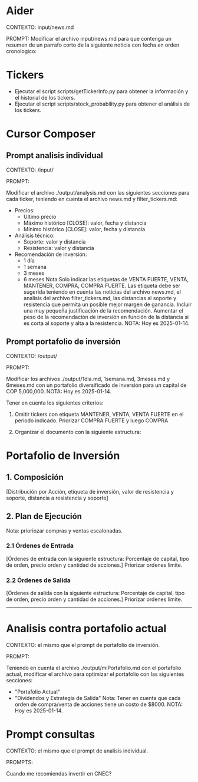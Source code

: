 # Aider
CONTEXTO: input/news.md

PROMPT: Modificar el archivo input/news.md para que contenga un resumen de un parrafo corto de la siguiente noticia con fecha en orden cronologico:

# Tickers

- Ejecutar el script scripts/getTickerInfo.py para obtener la información y el historial de los tickers.
- Ejecutar el script scripts/stock_probability.py para obtener el análisis de los tickers.

# Cursor Composer

## Prompt analisis individual

CONTEXTO: /input/

PROMPT:

Modificar el archivo ./output/analysis.md con las siguientes secciones para cada ticker, teniendo en cuenta el archivo news.md y filter_tickers.md:
- Precios: 
  - Ultimo precio
  - Máximo histórico [CLOSE]: valor, fecha y distancia
  - Mínimo histórico [CLOSE]: valor, fecha y distancia
- Análisis técnico: 
  - Soporte: valor y distancia
  - Resistencia: valor y distancia
- Recomendación de inversión: 
  - 1 día
  - 1 semana
  - 3 meses
  - 6 meses
  Nota:Solo indicar las etiquetas de VENTA FUERTE, VENTA, MANTENER, COMPRA, COMPRA FUERTE. Las etiqueta debe ser sugerida teniendo en cuenta las noticias del archivo news.md, el analisis del archivo filter_tickers.md, las distancias al soporte y resistencia que permita un posible mejor margen de ganancia. Incluir una muy pequeña justificación de la recomendación. Aumentar el peso de la recomendación de inversión en función de la distancia si es corta al soporte y alta a la resistencia.
NOTA: Hoy es 2025-01-14.

## Prompt portafolio de inversión

CONTEXTO: /output/

PROMPT:

Modificar los archivos ./output/1dia.md, 1semana.md, 3meses.md y 6meses.md con un portafolio diversificado de inversión para un capital de COP 5,000,000.
NOTA: Hoy es 2025-01-14.

Tener en cuenta los siguientes criterios:

1. Omitir tickers con etiqueta MANTENER, VENTA, VENTA FUERTE en el periodo indicado. Priorizar COMPRA FUERTE y luego COMPRA

2. Organizar el documento con la siguiente estructura:

# Portafolio de Inversión

## 1. Composición

[Distribución por Acción, etiqueta de inversión, valor de resistencia y soporte, distancia a resistencia y soporte]

## 2. Plan de Ejecución

Nota: prioriozar compras y ventas escalonadas.

### 2.1 Órdenes de Entrada

[Órdenes de entrada con la siguiente estructura: Porcentaje de capital, tipo de orden, precio orden y cantidad de acciones.] Priorizar ordenes limite.

### 2.2 Órdenes de Salida

[Órdenes de salida con la siguiente estructura: Porcentaje de capital, tipo de orden, precio orden y cantidad de acciones.] Priorizar ordenes limite.

---

# Analisis contra portafolio actual

CONTEXTO: el mismo que el prompt de portafolio de inversión.

PROMPT:

Teniendo en cuenta el archivo ./output/miPortafolio.md con el portafolio actual, modificar el archivo para optimizar el portafolio con las siguientes secciones:
- "Portafolio Actual"
- "Dividendos y Estrategia de Salida"
Nota: Tener en cuenta que cada orden de compra/venta de acciones tiene un costo de $8000.
NOTA: Hoy es 2025-01-14.

# Prompt consultas

CONTEXTO: el mismo que el prompt de analisis individual.

PROMPTS:

Cuando me recomiendas invertir en CNEC?
